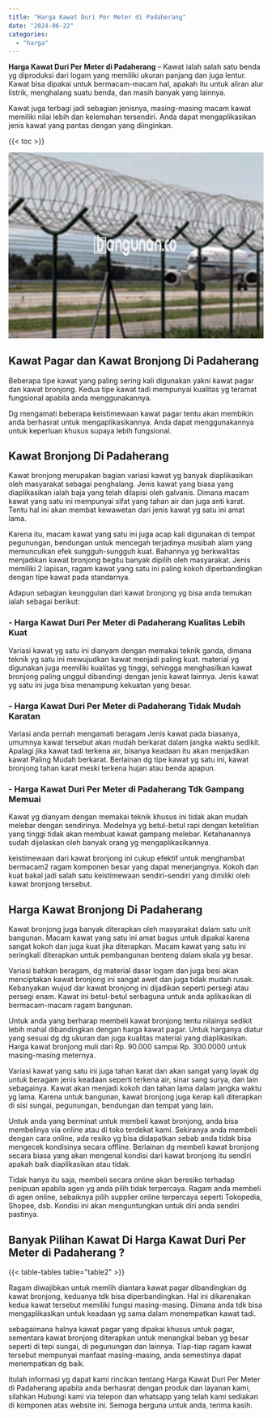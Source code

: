 ```yaml
---
title: "Harga Kawat Duri Per Meter di Padaherang"
date: "2024-06-22"
categories: 
  - "harga"
---
```


**Harga Kawat Duri Per Meter di Padaherang** – Kawat ialah salah satu benda yg diproduksi dari logam yang memiliki ukuran panjang dan juga lentur. Kawat bisa dipakai untuk bermacam-macam hal, apakah itu untuk aliran alur listrik, menghalang suatu benda, dan masih banyak yang lainnya.

Kawat juga terbagi jadi sebagian jenisnya, masing-masing macam kawat memiliki nilai lebih dan kelemahan tersendiri. Anda dapat mengaplikasikan jenis kawat yang pantas dengan yang diinginkan.

{{< toc >}}

![Harga Kawat Duri Per Meter di Padaherang](/images/jual-kawat-murah35.png)

## Kawat Pagar dan Kawat Bronjong Di Padaherang

Beberapa tipe kawat yang paling sering kali digunakan yakni kawat pagar dan kawat bronjong. Kedua tipe kawat tadi mempunyai kualitas yg teramat fungsional apabila anda menggunakannya.

Dg mengamati beberapa keistimewaan kawat pagar tentu akan membikin anda berhasrat untuk mengaplikasikannya. Anda dapat menggunakannya untuk keperluan khusus supaya lebih fungsional.

## Kawat Bronjong Di Padaherang

Kawat bronjong merupakan bagian variasi kawat yg banyak diaplikasikan oleh masyarakat sebagai penghalang. Jenis kawat yang biasa yang diaplikasikan ialah baja yang telah dilapisi oleh galvanis. Dimana macam kawat yang satu ini mempunyai sifat yang tahan air dan juga anti karat. Tentu hal ini akan membat kewawetan dari jenis kawat yg satu ini amat lama.

Karena itu, macam kawat yang satu ini juga acap kali digunakan di tempat pegunungan, bendungan untuk mencegah terjadinya musibah alam yang memunculkan efek sungguh-sungguh kuat. Bahannya yg berkwalitas menjadikan kawat bronjong begitu banyak dipilih oleh masyarakat. Jenis memiliki 2 lapisan, ragam kawat yang satu ini paling kokoh diperbandingkan dengan tipe kawat pada standarnya.

Adapun sebagian keunggulan dari kawat bronjong yg bisa anda temukan ialah sebagai berikut:

### \- Harga Kawat Duri Per Meter di Padaherang Kualitas Lebih Kuat

Variasi kawat yg satu ini dianyam dengan memakai teknik ganda, dimana teknik yg satu ini mewujudkan kawat menjadi paling kuat. material yg digunakan juga memiliki kualitas yg tinggi, sehingga menghasilkan kawat bronjong paling unggul dibandingi dengan jenis kawat lainnya. Jenis kawat yg satu ini juga bisa menampung kekuatan yang besar.

### \- Harga Kawat Duri Per Meter di Padaherang Tidak Mudah Karatan

Variasi anda pernah mengamati beragam Jenis kawat pada biasanya, umumnya kawat tersebut akan mudah berkarat dalam jangka waktu sedikit. Apalagi jika kawat tadi terkena air, bisanya keadaan itu akan menjadikan kawat Paling Mudah berkarat. Berlainan dg tipe kawat yg satu ini, kawat bronjong tahan karat meski terkena hujan atau benda apapun.

### \- Harga Kawat Duri Per Meter di Padaherang Tdk Gampang Memuai

Kawat yg dianyam dengan memakai teknik khusus ini tidak akan mudah melebar dengan sendirinya. Modelnya yg betul-betul rapi dengan ketelitian yang tinggi tidak akan membuat kawat gampang melebar. Ketahanannya sudah dijelaskan oleh banyak orang yg mengaplikasikannya.

keistimewaan dari kawat bronjong ini cukup efektif untuk menghambat bermacam2 ragam komponen besar yang dapat menerjangnya. Kokoh dan kuat bakal jadi salah satu keistimewaan sendiri-sendiri yang dimiliki oleh kawat bronjong tersebut.

## Harga Kawat Bronjong Di Padaherang

Kawat bronjong juga banyak diterapkan oleh masyarakat dalam satu unit bangunan. Macam kawat yang satu ini amat bagus untuk dipakai karena sangat kokoh dan juga kuat jika diterapkan. Macam kawat yang satu ini seringkali diterapkan untuk pembangunan benteng dalam skala yg besar.

Variasi bahkan beragam, dg material dasar logam dan juga besi akan menciptakan kawat bronjong ini sangat awet dan juga tidak mudah rusak. Kebanyakan wujud dar kawat bronjong ini dijadikan seperti persegi atau persegi enam. Kawat ini betul-betul serbaguna untuk anda aplikasikan di bermacam-macam ragam bangunan.

Untuk anda yang berharap membeli kawat bronjong tentu nilainya sedikit lebih mahal dibandingkan dengan harga kawat pagar. Untuk harganya diatur yang sesuai dg dg ukuran dan juga kualitas material yang diaplikasikan. Harga kawat bronjong muli dari Rp. 90.000 sampai Rp. 300.0000 untuk masing-masing meternya.

Variasi kawat yang satu ini juga tahan karat dan akan sangat yang layak dg untuk beragam jenis keadaan seperti terkena air, sinar sang surya, dan lain sebagainya. Kawat akan menjadi kokoh dan tahan lama dalam jangka waktu yg lama. Karena untuk bangunan, kawat bronjong juga kerap kali diterapkan di sisi sungai, pegunungan, bendungan dan tempat yang lain.

Untuk anda yang berminat untuk membeli kawat bronjong, anda bisa membelinya via online atau di toko terdekat kami. Sekiranya anda membeli dengan cara online, ada resiko yg bisa didapatkan sebab anda tidak bisa mengecek kondisinya secara offline. Berlainan dg membeli kawat bronjong secara biasa yang akan mengenal kondisi dari kawat bronjong itu sendiri apakah baik diaplikasikan atau tidak.

Tidak hanya itu saja, membeli secara online akan beresiko terhadap penipuan apabila agen yg anda pilih tidak terpercaya. Ragam anda membeli di agen online, sebaiknya pilih supplier online terpercaya seperti Tokopedia, Shopee, dsb. Kondisi ini akan menguntungkan untuk diri anda sendiri pastinya.

## Banyak Pilihan Kawat Di Harga Kawat Duri Per Meter di Padaherang ?

{{< table-tables table="table2" >}}

Ragam diwajibkan untuk memlih diantara kawat pagar dibandingkan dg kawat bronjong, keduanya tdk bisa diperbandingkan. Hal ini dikarenakan kedua kawat tersebut memiliki fungsi masing-masing. Dimana anda tdk bisa mengaplikasikan untuk keadaan yg sama dalam menempatkan kawat tadi.

sebagaimana halnya kawat pagar yang dipakai khusus untuk pagar, sementara kawat bronjong diterapkan untuk menangkal beban yg besar seperti di tepi sungai, di pegunungan dan lainnya. Tiap-tiap ragam kawat tersebut mempunyai manfaat masing-masing, anda semestinya dapat menempatkan dg baik.

Itulah informasi yg dapat kami rincikan tentang Harga Kawat Duri Per Meter di Padaherang apabila anda berhasrat dengan produk dan layanan kami, silahkan Hubungi kami via telepon dan whatsapp yang telah kami sediakan di komponen atas website ini. Semoga berguna untuk anda, terima kasih.
